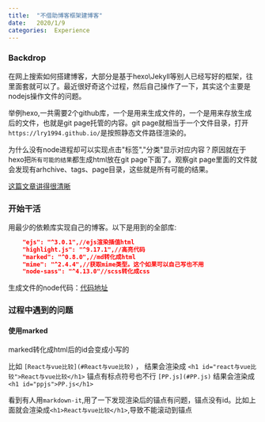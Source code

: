 ```yaml
---
title:  "不借助博客框架建博客"
date:   2020/1/9
categories:  Experience 
---
```

### Backdrop
在网上搜索如何搭建博客，大部分是基于hexo\Jekyll等别人已经写好的框架，往里面套就可以了。最近很好奇这个过程，然后自己操作了一下，其实这个主要是nodejs操作文件的问题。

举例hexo,一共需要2个github库，一个是用来生成文件的，一个是用来存放生成后的文件，也就是git page托管的内容。git page就相当于一个文件目录，打开``https://lry1994.github.io/``是按照静态文件路径渲染的。

为什么没有node进程却可以实现点击"标签","分类"显示对应内容？原因就在于hexo把``所有可能的结果``都生成html放在git page下面了。观察git page里面的文件就会发现有arhchive、tags、page目录，这些就是所有可能的结果。

<a href="https://www.larscheng.com/hexo-principle/" >这篇文章讲得很清晰</a>

### 开始干活
用最少的依赖库实现自己的博客。以下是用到的全部库:

```json
    "ejs": "^3.0.1",//ejs渲染插值html
    "highlight.js": "^9.17.1",//高亮代码
    "marked": "^0.8.0",//md转化成html
    "mime": "^2.4.4",//获取mime类型。这个如果可以自己写也不用
    "node-sass": "^4.13.0"//scss转化成css
```
生成文件的node代码：<a href="https://github.com/LRY1994/blog-ejs-nodejs">代码地址</a>


### 过程中遇到的问题
#### 使用marked
marked转化成html后的id会变成小写的

比如 ``[React与vue比较](#React与vue比较)`` ， 结果会渲染成 ``<h1 id="react与vue比较">React与vue比较</h1>``
锚点有标点符号也不行 ``[PP.js](#PP.js)`` 结果会渲染成``<h1 id="ppjs">PP.js</h1>``

看到有人用``markdown-it``,用了一下发现渲染后的锚点有问题，锚点没有id。比如上面就会渲染成``<h1>React与vue比较</h1>``,导致不能滚动到锚点
